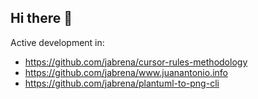 ## Hi there 👋

Active development in:

- https://github.com/jabrena/cursor-rules-methodology
- https://github.com/jabrena/www.juanantonio.info
- https://github.com/jabrena/plantuml-to-png-cli

<!--
**jabrena/jabrena** is a ✨ _special_ ✨ repository because its `README.md` (this file) appears on your GitHub profile.

Here are some ideas to get you started:

- 🔭 I’m currently working on ...
- 🌱 I’m currently learning ...
- 👯 I’m looking to collaborate on ...
- 🤔 I’m looking for help with ...
- 💬 Ask me about ...
- 📫 How to reach me: ...
- 😄 Pronouns: ...
- ⚡ Fun fact: ...
-->
